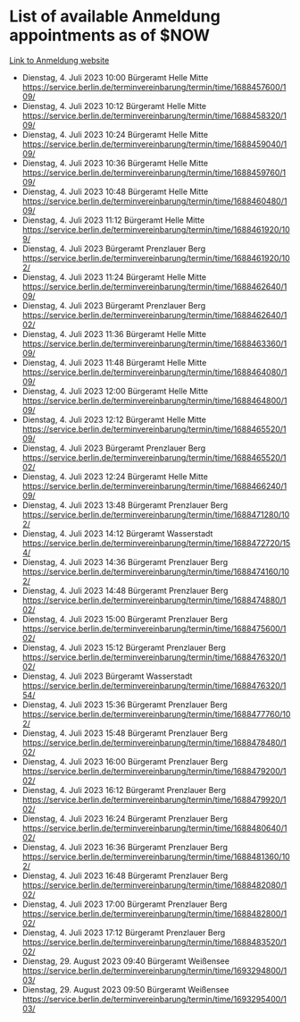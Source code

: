 # List of available Anmeldung appointments as of $NOW
[Link to Anmeldung website](https://service.berlin.de/terminvereinbarung/termin/tag.php?termin=1&anliegen[]=120686&dienstleisterlist=122210,122217,327316,122219,327312,122227,327314,122231,327346,122243,327348,122254,122252,329742,122260,329745,122262,329748,122271,327278,122273,327274,122277,327276,330436,122280,327294,122282,327290,122284,327292,122291,327270,122285,327266,122286,327264,122296,327268,150230,329760,122297,327286,122294,327284,122312,329763,122314,329775,122304,327330,122311,327334,122309,327332,317869,122281,327352,122279,329772,122283,122276,327324,122274,327326,122267,329766,122246,327318,122251,327320,122257,327322,122208,327298,122226,327300&herkunft=http%3A%2F%2Fservice.berlin.de%2Fdienstleistung%2F120686%2F)
- Dienstag, 4. Juli 2023 10:00 Bürgeramt Helle Mitte https://service.berlin.de/terminvereinbarung/termin/time/1688457600/109/
- Dienstag, 4. Juli 2023 10:12 Bürgeramt Helle Mitte https://service.berlin.de/terminvereinbarung/termin/time/1688458320/109/
- Dienstag, 4. Juli 2023 10:24 Bürgeramt Helle Mitte https://service.berlin.de/terminvereinbarung/termin/time/1688459040/109/
- Dienstag, 4. Juli 2023 10:36 Bürgeramt Helle Mitte https://service.berlin.de/terminvereinbarung/termin/time/1688459760/109/
- Dienstag, 4. Juli 2023 10:48 Bürgeramt Helle Mitte https://service.berlin.de/terminvereinbarung/termin/time/1688460480/109/
- Dienstag, 4. Juli 2023 11:12 Bürgeramt Helle Mitte https://service.berlin.de/terminvereinbarung/termin/time/1688461920/109/
- Dienstag, 4. Juli 2023  Bürgeramt Prenzlauer Berg https://service.berlin.de/terminvereinbarung/termin/time/1688461920/102/
- Dienstag, 4. Juli 2023 11:24 Bürgeramt Helle Mitte https://service.berlin.de/terminvereinbarung/termin/time/1688462640/109/
- Dienstag, 4. Juli 2023  Bürgeramt Prenzlauer Berg https://service.berlin.de/terminvereinbarung/termin/time/1688462640/102/
- Dienstag, 4. Juli 2023 11:36 Bürgeramt Helle Mitte https://service.berlin.de/terminvereinbarung/termin/time/1688463360/109/
- Dienstag, 4. Juli 2023 11:48 Bürgeramt Helle Mitte https://service.berlin.de/terminvereinbarung/termin/time/1688464080/109/
- Dienstag, 4. Juli 2023 12:00 Bürgeramt Helle Mitte https://service.berlin.de/terminvereinbarung/termin/time/1688464800/109/
- Dienstag, 4. Juli 2023 12:12 Bürgeramt Helle Mitte https://service.berlin.de/terminvereinbarung/termin/time/1688465520/109/
- Dienstag, 4. Juli 2023  Bürgeramt Prenzlauer Berg https://service.berlin.de/terminvereinbarung/termin/time/1688465520/102/
- Dienstag, 4. Juli 2023 12:24 Bürgeramt Helle Mitte https://service.berlin.de/terminvereinbarung/termin/time/1688466240/109/
- Dienstag, 4. Juli 2023 13:48 Bürgeramt Prenzlauer Berg https://service.berlin.de/terminvereinbarung/termin/time/1688471280/102/
- Dienstag, 4. Juli 2023 14:12 Bürgeramt Wasserstadt https://service.berlin.de/terminvereinbarung/termin/time/1688472720/154/
- Dienstag, 4. Juli 2023 14:36 Bürgeramt Prenzlauer Berg https://service.berlin.de/terminvereinbarung/termin/time/1688474160/102/
- Dienstag, 4. Juli 2023 14:48 Bürgeramt Prenzlauer Berg https://service.berlin.de/terminvereinbarung/termin/time/1688474880/102/
- Dienstag, 4. Juli 2023 15:00 Bürgeramt Prenzlauer Berg https://service.berlin.de/terminvereinbarung/termin/time/1688475600/102/
- Dienstag, 4. Juli 2023 15:12 Bürgeramt Prenzlauer Berg https://service.berlin.de/terminvereinbarung/termin/time/1688476320/102/
- Dienstag, 4. Juli 2023  Bürgeramt Wasserstadt https://service.berlin.de/terminvereinbarung/termin/time/1688476320/154/
- Dienstag, 4. Juli 2023 15:36 Bürgeramt Prenzlauer Berg https://service.berlin.de/terminvereinbarung/termin/time/1688477760/102/
- Dienstag, 4. Juli 2023 15:48 Bürgeramt Prenzlauer Berg https://service.berlin.de/terminvereinbarung/termin/time/1688478480/102/
- Dienstag, 4. Juli 2023 16:00 Bürgeramt Prenzlauer Berg https://service.berlin.de/terminvereinbarung/termin/time/1688479200/102/
- Dienstag, 4. Juli 2023 16:12 Bürgeramt Prenzlauer Berg https://service.berlin.de/terminvereinbarung/termin/time/1688479920/102/
- Dienstag, 4. Juli 2023 16:24 Bürgeramt Prenzlauer Berg https://service.berlin.de/terminvereinbarung/termin/time/1688480640/102/
- Dienstag, 4. Juli 2023 16:36 Bürgeramt Prenzlauer Berg https://service.berlin.de/terminvereinbarung/termin/time/1688481360/102/
- Dienstag, 4. Juli 2023 16:48 Bürgeramt Prenzlauer Berg https://service.berlin.de/terminvereinbarung/termin/time/1688482080/102/
- Dienstag, 4. Juli 2023 17:00 Bürgeramt Prenzlauer Berg https://service.berlin.de/terminvereinbarung/termin/time/1688482800/102/
- Dienstag, 4. Juli 2023 17:12 Bürgeramt Prenzlauer Berg https://service.berlin.de/terminvereinbarung/termin/time/1688483520/102/
- Dienstag, 29. August 2023 09:40 Bürgeramt Weißensee https://service.berlin.de/terminvereinbarung/termin/time/1693294800/103/
- Dienstag, 29. August 2023 09:50 Bürgeramt Weißensee https://service.berlin.de/terminvereinbarung/termin/time/1693295400/103/

